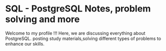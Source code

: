 # SQL - PostgreSQL Notes, problem solving and more

Welcome to my profile !!!
Here, we are discussing everything about PostgreSQL.
posting study materials,solving different types of problems to enhance our skills.

